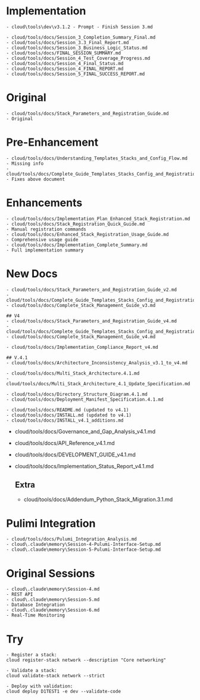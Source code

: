 # Implementation
    - cloud\tools\dev\v3.1.2 - Prompt - Finish Session 3.md

    - cloud/tools/docs/Session_3_Completion_Summary_Final.md
    - cloud/tools/docs/Session_3.3_Final_Report.md
    - cloud/tools/docs/Session_3_Business_Logic_Status.md
    - cloud/tools/docs/FINAL_SESSION_SUMMARY.md
    - cloud/tools/docs/Session_4_Test_Coverage_Progress.md
    - cloud/tools/docs/Session_4_Final_Status.md
    - cloud/tools/docs/Session_4_FINAL_REPORT.md
    - cloud/tools/docs/Session_5_FINAL_SUCCESS_REPORT.md

# Original
    - cloud/tools/docs/Stack_Parameters_and_Registration_Guide.md                       - Original

# Pre-Enhancement
    - cloud/tools/docs/Understanding_Templates_Stacks_and_Config_Flow.md                - Missing info
    - cloud/tools/docs/Complete_Guide_Templates_Stacks_Config_and_Registration.md       - Fixes above document

# Enhancements
    - cloud/tools/docs/Implementation_Plan_Enhanced_Stack_Registration.md
    - cloud/tools/docs/Stack_Registration_Quick_Guide.md                            - Manual registration commands
    - cloud/tools/docs/Enhanced_Stack_Registration_Usage_Guide.md                   - Comprehensive usage guide
    - cloud/tools/docs/Implementation_Complete_Summary.md                           - Full implementation summary

# New Docs
    - cloud/tools/docs/Stack_Parameters_and_Registration_Guide_v2.md
    - cloud/tools/docs/Complete_Guide_Templates_Stacks_Config_and_Registration_v2.md
    - cloud/tools/docs/Complete_Stack_Management_Guide_v3.md

    ## V4
    - cloud/tools/docs/Stack_Parameters_and_Registration_Guide_v4.md
    - cloud/tools/docs/Complete_Guide_Templates_Stacks_Config_and_Registration_v4.md
    - cloud/tools/docs/Complete_Stack_Management_Guide_v4.md

    - cloud/tools/docs/Implementation_Compliance_Report_v4.md

    ## V.4.1
    - cloud/tools/docs/Architecture_Inconsistency_Analysis_v3.1_to_v4.md

    - cloud/tools/docs/Multi_Stack_Architecture.4.1.md
    - cloud/tools/docs/Multi_Stack_Architecture_4.1_Update_Specification.md

    - cloud/tools/docs/Directory_Structure_Diagram.4.1.md
    - cloud/tools/docs/Deployment_Manifest_Specification.4.1.md

    - cloud/tools/docs/README.md (updated to v4.1)
    - cloud/tools/docs/INSTALL.md (updated to v4.1)
    - cloud/tools/docs/INSTALL_v4.1_additions.md

  - cloud/tools/docs/Governance_and_Gap_Analysis_v4.1.md

  - cloud/tools/docs/API_Reference_v4.1.md
  - cloud/tools/docs/DEVELOPMENT_GUIDE_v4.1.md

  - cloud/tools/docs/Implementation_Status_Report_v4.1.md

    ## Extra
    - cloud/tools/docs/Addendum_Python_Stack_Migration.3.1.md

# Pulimi Integration
    - cloud/tools/docs/Pulumi_Integration_Analysis.md
    - cloud\.claude\memory\Session-4-Pulumi-Interface-Setup.md
    - cloud\.claude\memory\Session-5-Pulumi-Interface-Setup.md

# Original Sessions
    - cloud\.claude\memory\Session-4.md                                             - REST API
    - cloud\.claude\memory\Session-5.md                                             - Database Integration
    - cloud\.claude\memory\Session-6.md                                             - Real-Time Monitoring

# Try

    - Register a stack:
    cloud register-stack network --description "Core networking"

    - Validate a stack:
    cloud validate-stack network --strict

    - Deploy with validation:
    cloud deploy D1TEST1 -e dev --validate-code
